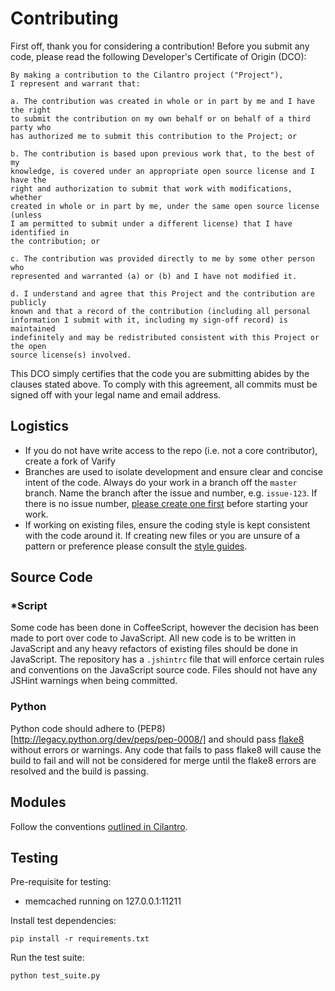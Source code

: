 # Contributing

First off, thank you for considering a contribution! Before you submit any code, please read the following Developer's Certificate of Origin (DCO):

```
By making a contribution to the Cilantro project ("Project"),
I represent and warrant that:

a. The contribution was created in whole or in part by me and I have the right
to submit the contribution on my own behalf or on behalf of a third party who
has authorized me to submit this contribution to the Project; or

b. The contribution is based upon previous work that, to the best of my
knowledge, is covered under an appropriate open source license and I have the
right and authorization to submit that work with modifications, whether
created in whole or in part by me, under the same open source license (unless
I am permitted to submit under a different license) that I have identified in
the contribution; or

c. The contribution was provided directly to me by some other person who
represented and warranted (a) or (b) and I have not modified it.

d. I understand and agree that this Project and the contribution are publicly
known and that a record of the contribution (including all personal
information I submit with it, including my sign-off record) is maintained
indefinitely and may be redistributed consistent with this Project or the open
source license(s) involved.
```

This DCO simply certifies that the code you are submitting abides by the clauses stated above. To comply with this agreement, all commits must be signed off with your legal name and email address.

## Logistics

- If you do not have write access to the repo (i.e. not a core contributor), create a fork of Varify
- Branches are used to isolate development and ensure clear and concise intent of the code. Always do your work in a branch off the `master` branch. Name the branch after the issue and number, e.g. `issue-123`. If there is no issue number, [please create one first](https://github.com/cbmi/varify/issues/) before starting your work.
- If working on existing files, ensure the coding style is kept consistent with the code around it. If creating new files or you are unsure of a pattern or preference please consult the [style guides](https://github.com/cbmi/style-guides/).

## Source Code

### *Script

Some code has been done in CoffeeScript, however the decision has been made to port over code to JavaScript. All new code is to be written in JavaScript and any heavy refactors of existing files should be done in JavaScript. The repository has a `.jshintrc` file that will enforce certain rules and conventions on the JavaScript source code. Files should not have any JSHint warnings when being committed. 

### Python

Python code should adhere to (PEP8)[http://legacy.python.org/dev/peps/pep-0008/] and should pass [flake8](https://flake8.readthedocs.org/en/2.0/) without errors or warnings. Any code that fails to pass flake8 will cause the build to fail and will not be considered for merge until the flake8 errors are resolved and the build is passing. 

## Modules

Follow the conventions [outlined in Cilantro](https://github.com/cbmi/cilantro/blob/master/CONTRIBUTING.md#modules).

## Testing

Pre-requisite for testing:

- memcached running on 127.0.0.1:11211

Install test dependencies:

```
pip install -r requirements.txt
```

Run the test suite:

```
python test_suite.py
```

